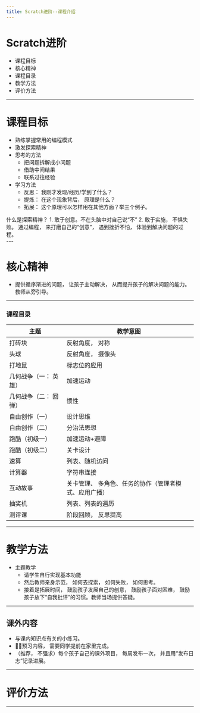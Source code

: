 ```yaml
---
title: Scratch进阶--课程介绍
---
```


# Scratch进阶
* 课程目标
* 核心精神
* 课程目录
* 教学方法
* 评价方法

---

# 课程目标
* 熟练掌握常用的编程模式
* 激发探索精神
* 思考的方法
  * 把问题拆解成小问题
  * 借助中间结果
  * 联系过往经验
* 学习方法
  * 反思： 我刚才发现/经历/学到了什么？
  * 提炼： 在这个现象背后， 原理是什么？
  * 拓展： 这个原理可以怎样用在其他方面？举三个例子。

<aside class="Notes">
    什么是探索精神？
    1. 敢于创意。不在头脑中对自己说“不”
    2. 敢于实施， 不惧失败。
    通过编程， 来打磨自己的“创意”， 遇到挫折不怕， 体验到解决问题的过程。
</aside>
---

# 核心精神
* 提供循序渐进的问题， 让孩子主动解决， 从而提升孩子的解决问题的能力。 教师从旁引导。

---

### 课程目录

| 主题                  | 教学意图                                              |
|-----------------------|-------------------------------------------------------|
| 打砖块                | 反射角度， 对称                                       |
| 头球                  | 反射角度， 摄像头                                     |
| 打地鼠                | 标志位的应用                                          |
| 几何战争（一： 英雄） | 加速运动                                              |
| 几何战争（二： 回弹） | 惯性                                                  |
| 自由创作（一）        | 设计思维                                              |
| 自由创作（二）        | 分治法思想                                            |
| 跑酷（初级一）        | 加速运动+避障                                         |
| 跑酷（初级二）        | 关卡设计                                              |
| 速算                  | 列表、随机访问                                        |
| 计算器                | 字符串连接                                            |
| 互动故事              | 关卡管理、 多角色、任务的协作（管理者模式、应用广播） |
| 抽奖机                | 列表、列表的遍历                                      |
| 测评课                | 阶段回顾， 反思提高                                   |

---

# 教学方法
* 主题教学
  * 请学生自行实现基本功能
  * 然后教师亲身示范， 如何去探索， 如何失败， 如何思考。
  * 接着是拓展时间， 鼓励孩子发展自己的创意， 鼓励孩子面对困难， 鼓励孩子放下“自我批评”的习惯。教师当场提供答疑。

---

## 课外内容
  * 与课内知识点有关的小练习。
  * 预习内容， 需要同学提前在家里完成。
  * （推荐， 不强求）每个孩子自己的课外项目， 每周发布一次， 并且用“发布日志”记录进展。

---

# 评价方法

---
